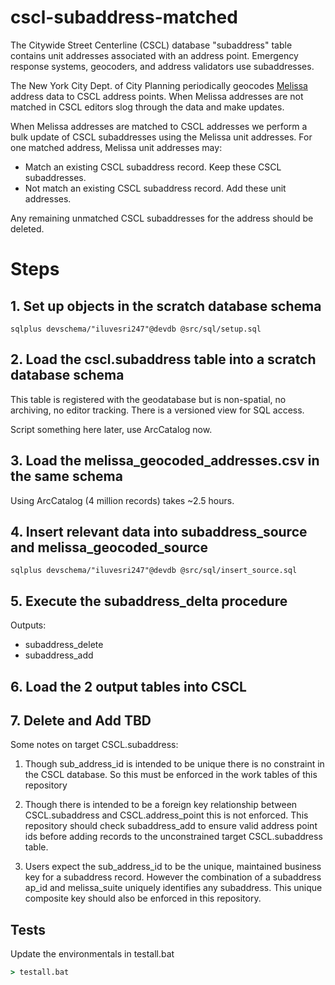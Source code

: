 # cscl-subaddress-matched

The Citywide Street Centerline (CSCL) database "subaddress" table contains
unit addresses associated with an address point.  Emergency response systems, 
geocoders, and address validators use subaddresses.

The New York City Dept. of City Planning periodically geocodes 
[Melissa](https://www.melissa.com/company/about) address data to CSCL address
points.  When Melissa addresses are not matched in CSCL editors slog through the data and make updates.

When Melissa addresses are matched to CSCL addresses we perform a bulk update of CSCL subaddresses using the Melissa unit addresses.  For one matched address, Melissa unit addresses may:

* Match an existing CSCL subaddress record.  Keep these CSCL subaddresses.
* Not match an existing CSCL subaddress record.  Add these unit addresses.

Any remaining unmatched CSCL subaddresses for the address should be deleted. 


# Steps

## 1. Set up objects in the scratch database schema

```
sqlplus devschema/"iluvesri247"@devdb @src/sql/setup.sql 
```

## 2. Load the cscl.subaddress table into a scratch database schema

This table is registered with the geodatabase but is non-spatial, no archiving,
no editor tracking.  There is a versioned view for SQL access.

Script something here later, use ArcCatalog now.

## 3. Load the melissa_geocoded_addresses.csv in the same schema 

Using ArcCatalog (4 million records) takes ~2.5 hours.

## 4. Insert relevant data into subaddress_source and melissa_geocoded_source

```
sqlplus devschema/"iluvesri247"@devdb @src/sql/insert_source.sql 
```

## 5. Execute the subaddress_delta procedure

Outputs:

* subaddress_delete
* subaddress_add

## 6. Load the 2 output tables into CSCL

## 7. Delete and Add TBD


Some notes on target CSCL.subaddress:

1. Though sub_address_id is intended to be unique there is no constraint in the CSCL database. So this must be enforced in the work tables of this repository

2. Though there is intended to be a foreign key relationship between CSCL.subaddress and CSCL.address_point this is not enforced.  This repository should check subaddress_add to ensure valid address point ids before adding records to the unconstrained target CSCL.subaddress table.

3. Users expect the sub_address_id to be the unique, maintained business key for a subaddress record.  However the combination of a subaddress ap_id and melissa_suite uniquely identifies any subaddress.  This unique composite key should also be enforced in this repository.

## Tests

Update the environmentals in testall.bat
```bat
> testall.bat
```



 